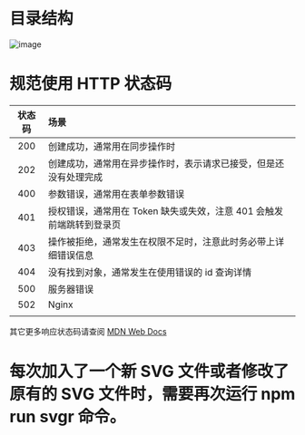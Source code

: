 
# 目录结构
![image](https://github.com/user-attachments/assets/ef8d8878-a6dc-4db1-a9c7-59477a7d5325)

# 规范使用 HTTP 状态码
#### 

| 状态码 | 场景                                                         |
| :----: | :----------------------------------------------------------- |
|  200   | 创建成功，通常用在同步操作时                                 |
|  202   | 创建成功，通常用在异步操作时，表示请求已接受，但是还没有处理完成 |
|  400   | 参数错误，通常用在表单参数错误                               |
|  401   | 授权错误，通常用在 Token 缺失或失效，注意 401 会触发前端跳转到登录页 |
|  403   | 操作被拒绝，通常发生在权限不足时，注意此时务必带上详细错误信息 |
|  404   | 没有找到对象，通常发生在使用错误的 id 查询详情               |
|  500   | 服务器错误                                                   |
|  502   | Nginx                                                        |
|        |                                                              |

其它更多响应状态码请查阅 [MDN Web Docs](https://developer.mozilla.org/zh-CN/docs/Web/HTTP/Status)

# 每次加入了一个新 SVG 文件或者修改了原有的 SVG 文件时，需要再次运行 npm run svgr 命令。


